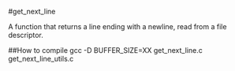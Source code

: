 #get_next_line

A function that returns a line ending with a newline, read from a file descriptor.

##How to compile
gcc -D BUFFER_SIZE=XX get_next_line.c get_next_line_utils.c
